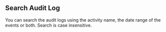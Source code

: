 <!-- usedin: [ _general/account/audit-logs-v1.md] -->

## Search Audit Log

You can search the audit logs using the activity name, the date range of the events or both. Search is case insensitive.

